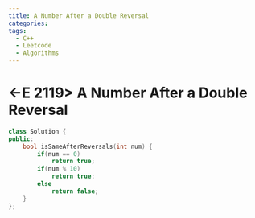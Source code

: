 ```yaml
---
title: A Number After a Double Reversal
categories:
tags:
  - C++
  - Leetcode
  - Algorithms
---
```


# <-E 2119> A Number After a Double Reversal

```c++
class Solution {
public:
    bool isSameAfterReversals(int num) {
        if(num == 0)
            return true;
        if(num % 10)
            return true;
        else
            return false;
    }
};
```
